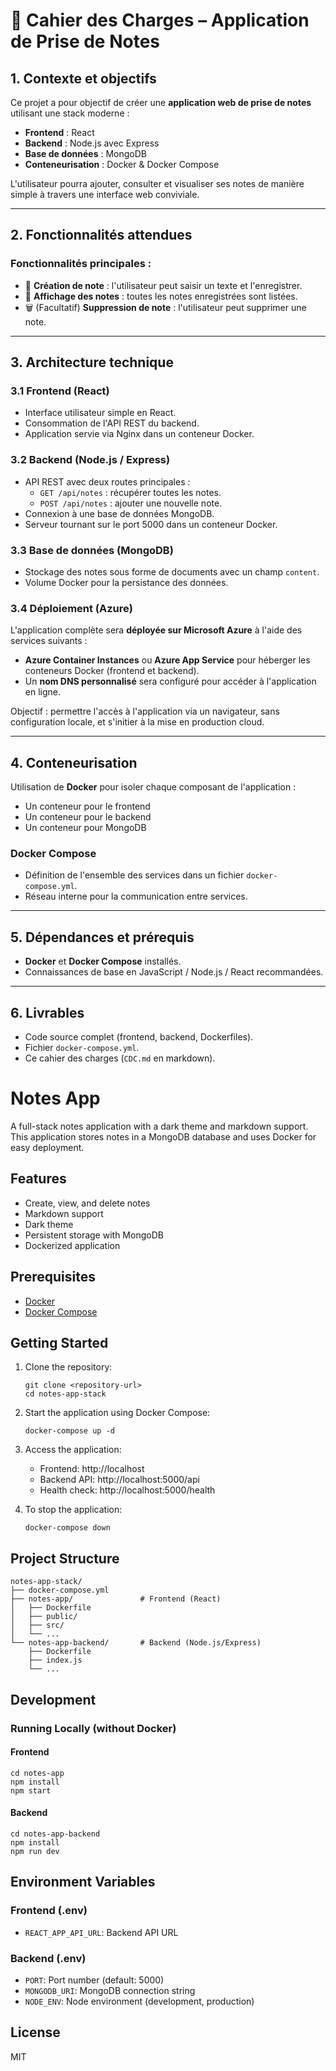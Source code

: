 # 📘 Cahier des Charges – Application de Prise de Notes

## 1. Contexte et objectifs

Ce projet a pour objectif de créer une **application web de prise de notes** utilisant une stack moderne :
- **Frontend** : React
- **Backend** : Node.js avec Express
- **Base de données** : MongoDB
- **Conteneurisation** : Docker & Docker Compose

L'utilisateur pourra ajouter, consulter et visualiser ses notes de manière simple à travers une interface web conviviale.

---

## 2. Fonctionnalités attendues

### Fonctionnalités principales :
- 📝 **Création de note** : l'utilisateur peut saisir un texte et l'enregistrer.
- 📖 **Affichage des notes** : toutes les notes enregistrées sont listées.
- 🗑️ (Facultatif) **Suppression de note** : l'utilisateur peut supprimer une note.

---

## 3. Architecture technique

### 3.1 Frontend (React)
- Interface utilisateur simple en React.
- Consommation de l'API REST du backend.
- Application servie via Nginx dans un conteneur Docker.

### 3.2 Backend (Node.js / Express)
- API REST avec deux routes principales :
  - `GET /api/notes` : récupérer toutes les notes.
  - `POST /api/notes` : ajouter une nouvelle note.
- Connexion à une base de données MongoDB.
- Serveur tournant sur le port 5000 dans un conteneur Docker.

### 3.3 Base de données (MongoDB)
- Stockage des notes sous forme de documents avec un champ `content`.
- Volume Docker pour la persistance des données.

### 3.4 Déploiement (Azure)

L'application complète sera **déployée sur Microsoft Azure** à l'aide des services suivants :
- **Azure Container Instances** ou **Azure App Service** pour héberger les conteneurs Docker (frontend et backend).
- Un **nom DNS personnalisé** sera configuré pour accéder à l'application en ligne.

Objectif : permettre l'accès à l'application via un navigateur, sans configuration locale, et s'initier à la mise en production cloud.

---

## 4. Conteneurisation

Utilisation de **Docker** pour isoler chaque composant de l'application :
- Un conteneur pour le frontend
- Un conteneur pour le backend
- Un conteneur pour MongoDB

### Docker Compose
- Définition de l'ensemble des services dans un fichier `docker-compose.yml`.
- Réseau interne pour la communication entre services.

---

## 5. Dépendances et prérequis

- **Docker** et **Docker Compose** installés.
- Connaissances de base en JavaScript / Node.js / React recommandées.

---

## 6. Livrables

- Code source complet (frontend, backend, Dockerfiles).
- Fichier `docker-compose.yml`.
- Ce cahier des charges (`CDC.md` en markdown).

# Notes App

A full-stack notes application with a dark theme and markdown support. This application stores notes in a MongoDB database and uses Docker for easy deployment.

## Features

- Create, view, and delete notes
- Markdown support
- Dark theme
- Persistent storage with MongoDB
- Dockerized application

## Prerequisites

- [Docker](https://www.docker.com/products/docker-desktop)
- [Docker Compose](https://docs.docker.com/compose/install/)

## Getting Started

1. Clone the repository:
   ```
   git clone <repository-url>
   cd notes-app-stack
   ```

2. Start the application using Docker Compose:
   ```
   docker-compose up -d
   ```

3. Access the application:
   - Frontend: http://localhost
   - Backend API: http://localhost:5000/api
   - Health check: http://localhost:5000/health

4. To stop the application:
   ```
   docker-compose down
   ```

## Project Structure

```
notes-app-stack/
├── docker-compose.yml
├── notes-app/               # Frontend (React)
│   ├── Dockerfile
│   ├── public/
│   ├── src/
│   └── ...
└── notes-app-backend/       # Backend (Node.js/Express)
    ├── Dockerfile
    ├── index.js
    └── ...
```

## Development

### Running Locally (without Docker)

#### Frontend

```
cd notes-app
npm install
npm start
```

#### Backend

```
cd notes-app-backend
npm install
npm run dev
```

## Environment Variables

### Frontend (.env)

- `REACT_APP_API_URL`: Backend API URL

### Backend (.env)

- `PORT`: Port number (default: 5000)
- `MONGODB_URI`: MongoDB connection string
- `NODE_ENV`: Node environment (development, production)

## License

MIT